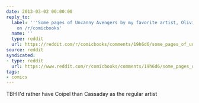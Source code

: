 ```yaml
---
date: 2013-03-02 00:00:00
reply_to:
  label: '''Some pages of Uncanny Avengers by my favorite artist, Olivier Coipel''
    on /r/comicbooks'
  name: ''
  type: reddit
  url: https://reddit.com/r/comicbooks/comments/19h6d6/some_pages_of_uncanny_avengers_by_my_favorite/
source: reddit
syndicated:
- type: reddit
  url: https://www.reddit.com/r/comicbooks/comments/19h6d6/some_pages_of_uncanny_avengers_by_my_favorite/c8o6pyh/
tags:
- comics
---
```


TBH I'd rather have Coipel than Cassaday as the regular artist